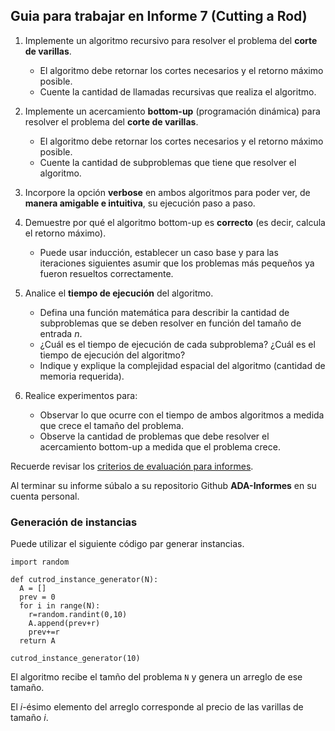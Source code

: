 ## Guia para trabajar en Informe 7 (Cutting a Rod)

1. Implemente un algoritmo recursivo para resolver el problema del **corte de varillas**. 
   - El algoritmo debe retornar los cortes necesarios y el retorno máximo posible.
   - Cuente la cantidad de llamadas recursivas que realiza el algoritmo.

2. Implemente un acercamiento **bottom-up** (programación dinámica) para resolver el problema del **corte de varillas**. 
   - El algoritmo debe retornar los cortes necesarios y el retorno máximo posible.
   - Cuente la cantidad de subproblemas que tiene que resolver el algoritmo. 

3. Incorpore la opción **verbose** en ambos algoritmos para poder ver, de **manera amigable e intuitiva**, su ejecución paso a paso.  

4. Demuestre por qué el algoritmo bottom-up es **correcto** (es decir, calcula el retorno máximo).  
    - Puede usar inducción, establecer un caso base y para las iteraciones siguientes asumir que los problemas más pequeños ya fueron resueltos correctamente.

5. Analice el **tiempo de ejecución** del algoritmo.
    - Defina una función matemática para describir la cantidad de subproblemas que se deben resolver en función del tamaño de entrada $n$.
    - ¿Cuál es el tiempo de ejecución de cada subproblema? ¿Cuál es el tiempo de ejecución del algoritmo?
    - Indique y explique la complejidad espacial del algoritmo (cantidad de memoria requerida).

6. Realice experimentos para:
    - Observar lo que ocurre con el tiempo de ambos algoritmos a medida que crece el tamaño del problema.
    - Observe la cantidad de problemas que debe resolver el acercamiento bottom-up a medida que el problema crece.

Recuerde revisar los [criterios de evaluación para informes](https://github.com/rilianx/ADA/blob/main/Gu%C3%ADas%20para%20Informes/CriteriosEvaluacion.md).

Al terminar su informe súbalo a su repositorio Github **ADA-Informes** en su cuenta personal.

### Generación de instancias

Puede utilizar el siguiente código par generar instancias.
````
import random

def cutrod_instance_generator(N):
  A = []
  prev = 0
  for i in range(N):
    r=random.randint(0,10)
    A.append(prev+r)
    prev+=r
  return A

cutrod_instance_generator(10)
````
El algoritmo recibe el tamño del problema `N` y genera un arreglo de ese tamaño.

El $i$-ésimo elemento del arreglo corresponde al precio de las varillas de tamaño $i$.
